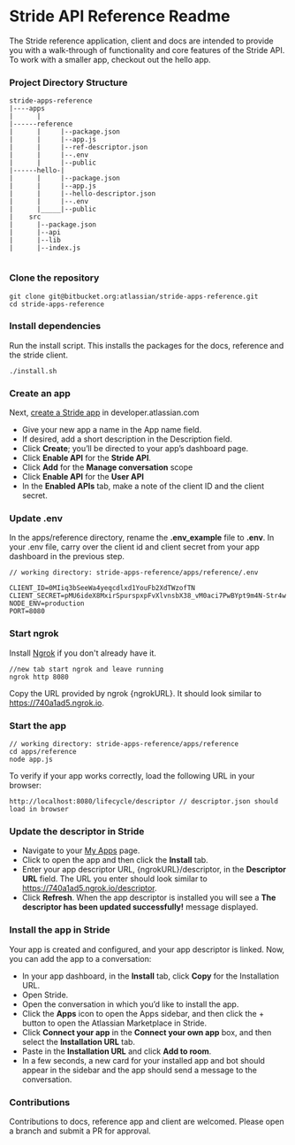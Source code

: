 # Stride API Reference Readme

The Stride reference application, client and docs are intended to provide you with a walk-through of functionality and core features of 
the Stride API. To work with a smaller app, checkout out the hello app.  

### Project Directory Structure 

```
stride-apps-reference
|----apps  
|      |
|------reference           
|      |     |--package.json
|      |     |--app.js
|      |     |--ref-descriptor.json
|      |     |--.env
|      |     |--public
|------hello-|   
|      |     |--package.json
|      |     |--app.js
|      |     |--hello-descriptor.json
|      |     |--.env
|      |_____|--public
|    src               
|      |--package.json
|      |--api
|      |--lib
|      |--index.js
     
```

### Clone the repository

```
git clone git@bitbucket.org:atlassian/stride-apps-reference.git
cd stride-apps-reference
```
 
### Install dependencies
 
Run the install script.  This installs the packages for the docs, reference and the stride client.  
 
```
./install.sh
```

### Create an app

Next, [create a Stride app](https://developer.atlassian.com/apps/create) in developer.atlassian.com 

* Give your new app a name in the App name field.
* If desired, add a short description in the Description field.
* Click **Create**; you’ll be directed to your app’s dashboard page.
* Click **Enable API** for the **Stride API**.
* Click **Add** for the **Manage conversation** scope
* Click **Enable API** for the **User API**
* In the **Enabled APIs** tab, make a note of the client ID and the client secret.

 
### Update .env

In the apps/reference directory, rename the **.env_example** file to **.env**. 
In your .env file, carry over the client id and client secret from your app dashboard in the previous step.

```
// working directory: stride-apps-reference/apps/reference/.env
  
CLIENT_ID=0MIiq3bSeeWa4yeqcdlxd1YouFb2XdTWzofTN
CLIENT_SECRET=pMU6ideX8MxirSpurspxpFvXlvnsbX38_vM0aci7PwBYpt9m4N-Str4w
NODE_ENV=production
PORT=8080
```

### Start ngrok

Install [Ngrok](https://ngrok.com/) if you don't already have it.

```
//new tab start ngrok and leave running
ngrok http 8080
```

Copy the URL provided by ngrok {ngrokURL}. It should look similar to https://740a1ad5.ngrok.io.

### Start the app

```
// working directory: stride-apps-reference/apps/reference
cd apps/reference
node app.js
```

To verify if your app works correctly, load the following URL in your browser:

```
http://localhost:8080/lifecycle/descriptor // descriptor.json should load in browser 
```

### Update the descriptor in Stride 

* Navigate to your [My Apps](https://developer.atlassian.com/apps) page.
* Click to open the app and then click the **Install** tab.
* Enter your app descriptor URL, {ngrokURL}/descriptor, in the **Descriptor URL** field. The URL you enter should look similar to https://740a1ad5.ngrok.io/descriptor.
* Click **Refresh**. When the app descriptor is installed you will see a **The descriptor has been updated successfully!** message displayed.

### Install the app in Stride 

Your app is created and configured, and your app descriptor is linked. Now, you can add the app to a conversation:

* In your app dashboard, in the **Install** tab, click **Copy** for the Installation URL.
* Open Stride.
* Open the conversation in which you’d like to install the app.
* Click the **Apps** icon to open the Apps sidebar, and then click the + button to open the Atlassian Marketplace in Stride.
* Click **Connect your app** in the **Connect your own app** box, and then select the **Installation URL** tab.
* Paste in the **Installation URL** and click **Add to room**.
* In a few seconds, a new card for your installed app and bot should appear in the sidebar and the app should send a message to the conversation.


### Contributions 

Contributions to docs, reference app and client are welcomed.  Please open a branch and submit a PR for approval.
